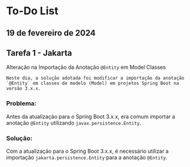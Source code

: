 # To-Do List

## 19 de fevereiro de 2024

## Tarefa 1 - Jakarta
  Alteração na Importação da Anotação `@Entity` em Model Classes

    Neste dia, a solução adotada foi modificar a importação da anotação `@Entity` em classes de modelo (Model) em projetos Spring Boot na versão 3.x.x.

### Problema:
Antes da atualização para o Spring Boot 3.x.x, era comum importar a anotação `@Entity` utilizando `javax.persistence.Entity`.

### Solução:
Com a atualização para o Spring Boot 3.x.x, é necessário utilizar a importação `jakarta.persistence.Entity` para a anotação `@Entity`.
